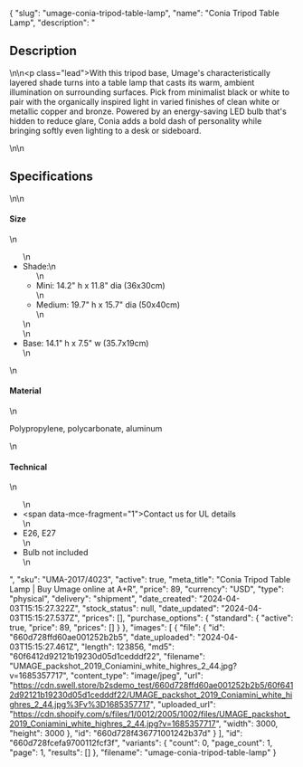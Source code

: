 {
  "slug": "umage-conia-tripod-table-lamp",
  "name": "Conia Tripod Table Lamp",
  "description": "<h2>Description</h2>\n<!-- split -->\n<p class=\"lead\">With this tripod base, Umage's characteristically layered shade turns into a table lamp that casts its warm, ambient illumination on surrounding surfaces. Pick from minimalist black or white to pair with the organically inspired light in varied finishes of clean white or metallic copper and bronze. Powered by an energy-saving LED bulb that's hidden to reduce glare, Conia adds a bold dash of personality while bringing softly even lighting to a desk or sideboard.  </p>\n<!-- split -->\n<h2>Specifications</h2>\n<!-- split -->\n<h4>Size</h4>\n<ul>\n<li>Shade:\n<ul>\n<li>Mini: 14.2\" h x 11.8\" dia (36x30cm)</li>\n<li>Medium: 19.7\" h x 15.7\" dia (50x40cm)</li>\n</ul>\n</li>\n<li>Base: 14.1\" h x 7.5\" w (35.7x19cm)</li>\n</ul>\n<h4>Material</h4>\n<p>Polypropylene, polycarbonate, aluminum</p>\n<h4>Technical</h4>\n<ul>\n<li><span data-mce-fragment=\"1\">Contact us for UL details</span></li>\n<li>E26, E27</li>\n<li>Bulb not included</li>\n</ul>",
  "sku": "UMA-2017/4023",
  "active": true,
  "meta_title": "Conia Tripod Table Lamp | Buy Umage online at A+R",
  "price": 89,
  "currency": "USD",
  "type": "physical",
  "delivery": "shipment",
  "date_created": "2024-04-03T15:15:27.322Z",
  "stock_status": null,
  "date_updated": "2024-04-03T15:15:27.537Z",
  "prices": [],
  "purchase_options": {
    "standard": {
      "active": true,
      "price": 89,
      "prices": []
    }
  },
  "images": [
    {
      "file": {
        "id": "660d728ffd60ae001252b2b5",
        "date_uploaded": "2024-04-03T15:15:27.461Z",
        "length": 123856,
        "md5": "60f6412d92121b19230d05d1cedddf22",
        "filename": "UMAGE_packshot_2019_Coniamini_white_highres_2_44.jpg?v=1685357717",
        "content_type": "image/jpeg",
        "url": "https://cdn.swell.store/b2sdemo_test/660d728ffd60ae001252b2b5/60f6412d92121b19230d05d1cedddf22/UMAGE_packshot_2019_Coniamini_white_highres_2_44.jpg%3Fv%3D1685357717",
        "uploaded_url": "https://cdn.shopify.com/s/files/1/0012/2005/1002/files/UMAGE_packshot_2019_Coniamini_white_highres_2_44.jpg?v=1685357717",
        "width": 3000,
        "height": 3000
      },
      "id": "660d728f436771001242b37d"
    }
  ],
  "id": "660d728fcefa9700112fcf3f",
  "variants": {
    "count": 0,
    "page_count": 1,
    "page": 1,
    "results": []
  },
  "filename": "umage-conia-tripod-table-lamp"
}